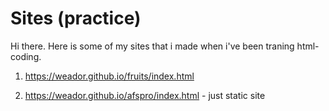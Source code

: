 # Sites (practice)

Hi there. Here is some of my sites that i made when i've been traning html-coding.

1) <https://weador.github.io/fruits/index.html>

2) <https://weador.github.io/afspro/index.html> - just static site